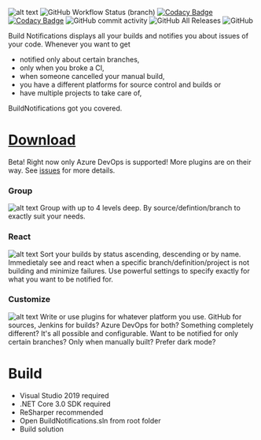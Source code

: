 ![alt text](https://i.imgur.com/QysizI7.png "BuildNotifications - For the neccessary summary")
![GitHub Workflow Status (branch)](https://img.shields.io/github/workflow/status/grollmus/BuildNotifications/CI%20Build/master)
[![Codacy Badge](https://api.codacy.com/project/badge/Grade/0c8a9c1f0e9f4ed1ab12e9c7204682ba)](https://www.codacy.com/manual/Grollmus/BuildNotifications?utm_source=github.com&amp;utm_medium=referral&amp;utm_content=grollmus/BuildNotifications&amp;utm_campaign=Badge_Grade)
[![Codacy Badge](https://api.codacy.com/project/badge/Coverage/0c8a9c1f0e9f4ed1ab12e9c7204682ba)](https://www.codacy.com/manual/Grollmus/BuildNotifications?utm_source=github.com&utm_medium=referral&utm_content=grollmus/BuildNotifications&utm_campaign=Badge_Coverage)
![GitHub commit activity](https://img.shields.io/github/commit-activity/m/grollmus/BuildNotifications)
![GitHub All Releases](https://img.shields.io/github/downloads/grollmus/BuildNotifications/total)
![GitHub](https://img.shields.io/github/license/grollmus/BuildNotifications)

Build Notifications displays all your builds and notifies you about issues of your code. 
Whenever you want to get 
- notified only about certain branches, 
- only when you broke a CI, 
- when someone cancelled your manual build, 
- you have a different platforms for source control and builds or 
- have multiple projects to take care of, 

BuildNotifications got you covered.

# [Download](https://github.com/grollmus/BuildNotifications/releases)

Beta! Right now only Azure DevOps is supported! More plugins are on their way. See [issues](https://github.com/grollmus/BuildNotifications/issues) for more details.

### Group
![alt text](https://i.imgur.com/rgNxwP8.gif "Group by whatever you want")
Group with up to 4 levels deep. By source/defintion/branch to exactly suit your needs.

### React
![alt text](https://i.imgur.com/h8Gbj7M.gif "Highlight failed builds")
Sort your builds by status ascending, descending or by name. Immedietaly see and react when a specific branch/definition/project is not building and minimize failures. Use powerful settings to specify exactly for what you want to be notified for.

### Customize
![alt text](https://i.imgur.com/oXAbwIr.gif "Customize your experience to cater your needs")
Write or use plugins for whatever platform you use. GitHub for sources, Jenkins for builds? Azure DevOps for both? Something completely different? It's all possible and configurable. Want to be notified for only certain branches? Only when manually built? Prefer dark mode? 

# Build
* Visual Studio 2019 required
* .NET Core 3.0 SDK required
* ReSharper recommended
* Open BuildNotifications.sln from root folder
* Build solution
